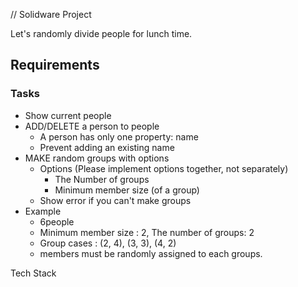 // Solidware Project

Let's randomly divide people for lunch time.

## Requirements

### Tasks
  - Show current people
  - ADD/DELETE a person to people
      - A person has only one property: name
      - Prevent adding an existing name
  - MAKE random groups with options
      - Options (Please implement options together, not separately)
          - The Number of groups
          - Minimum member size (of a group)
      - Show error if you can't make groups
  - Example
      - 6people
      - Minimum member size : 2, The number of groups: 2
      - Group cases : (2, 4), (3, 3), (4, 2)
      - members must be randomly assigned to each groups.


Tech Stack